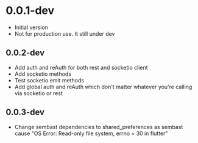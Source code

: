 # 0.0.1-dev

- Initial version
- Not for production use. It still under dev

## 0.0.2-dev

- Add auth and reAuth for both rest and socketio client
- Add socketio methods
- Test socketio emit methods
- Add global auth and reAuth which don't matter whatever you're calling via socketio or rest

## 0.0.3-dev

- Change sembast dependencies to shared_preferences as sembast cause "OS Error: Read-only file system, errno = 30 in flutter"